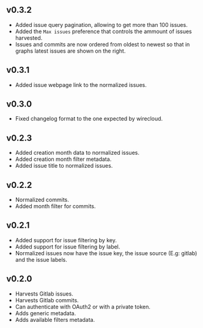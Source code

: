 ## v0.3.2

- Added issue query pagination, allowing to get more than 100 issues.
- Added the `Max issues` preference that controls the ammount of issues harvested.
- Issues and commits are now ordered from oldest to newest so that in graphs latest issues are shown on the right.

## v0.3.1

- Added issue webpage link to the normalized issues.

## v0.3.0

- Fixed changelog format to the one expected by wirecloud.

## v0.2.3

- Added creation month data to normalized issues.
- Added creation month filter metadata.
- Added issue title to normalized issues.

## v0.2.2

- Normalized commits.
- Added month filter for commits.

## v0.2.1

- Added support for issue filtering by key.
- Added support for issue filtering by label.
- Normalized issues now have the issue key, the issue source (E.g: gitlab) and the issue labels.

## v0.2.0

- Harvests Gitlab issues.
- Harvests Gitlab commits.
- Can authenticate with OAuth2 or with a private token.
- Adds generic metadata.
- Adds available filters metadata.
